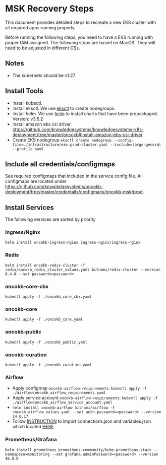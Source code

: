 # MSK Recovery Steps

This document provides detailed steps to recreate a new EKS cluster with all required apps running properly.

Before running the following steps, you need to have a EKS running with proper IAM assigned.
The following steps are based on MacOS. They will need to be adjusted in different OSs.

## Notes

- The kubernets should be v1.27

## Install Tools

- Install kubectl.
- Install eksctl. We use [eksctl](https://eksctl.io/) to create nodegroups.
- Install helm. We use [helm](https://helm.sh/) to install charts that have been prepackaged. Version: v3.5.2
- Install amazon ebs csi
  driver. https://github.com/knowledgesystems/knowledgesystems-k8s-deployment/tree/master/oncokb#install-amazon-ebs-csi-driver
- Create EKS
  nodegroup `eksctl create nodegroup --config-file=./infrastructure/eks-prod-cluster.yaml --include=large-general --profile saml`

## Include all credentials/configmaps

See required configmaps that included in the service config file. All configmaps are located
under https://github.com/knowledgesystems/oncokb-deployment/tree/master/credentails/configmaps/oncokb-msk/prod.

## Install Services

The following services are sorted by priority

### Ingress/Nginx

`helm install oncokb-ingress-nginx ingress-nginx/ingress-nginx`

### Redis

`helm install oncokb-redis-cluster -f redis/oncokb_redis_cluster_values.yaml bitnami/redis-cluster --version 8.4.0 --set password=<password>`

### oncokb-core-cbx

`kubectl apply -f ./oncokb_core_cbx.yaml`

### oncokb-core

`kubectl apply -f ./oncokb_core.yaml`

### oncokb-public

`kubectl apply -f ./oncokb_public.yaml`

### oncokb-curation

`kubectl apply -f ./oncokb_curation.yaml`

### Airflow

- Apply configmap `oncokb-airflow-requirements`: `kubectl apply -f ./airflow/oncokb_airflow_requirements.yaml`
- Apply service account `oncokb-airflow-requirements`: `kubectl apply -f ./airflow/oncokb_airflow_service_account.yaml`
- `helm install oncokb-airflow bitnami/airflow -f oncokb_airflow_values.yaml --set auth.password=<password> --version 14.0.17`
- Follow [INSTRUCTION](https://github.com/knowledgesystems/knowledgesystems-k8s-deployment/tree/master/oncokb/shared/airflow#oncokb-airflow-installation) to import connections.json and variables.json which located [HERE](https://github.com/knowledgesystems/oncokb-deployment/tree/master/credentails/configmaps/oncokb-prod/airflow) 

### Prometheus/Grafana

`helm install prometheus prometheus-community/kube-prometheus-stack --namespace=monitoring --set grafana.adminPassword=<password> --version 46.8.0`
